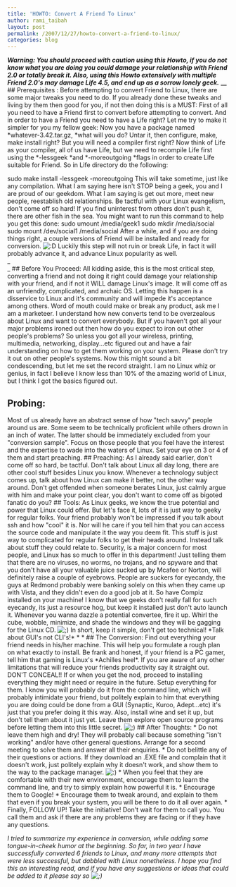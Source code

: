 ```yaml
---
title: 'HOWTO: Convert A Friend To Linux'
author: rami_taibah
layout: post
permalink: /2007/12/27/howto-convert-a-friend-to-linux/
categories: blog
---
```

**_Warning: You should proceed with caution using this Howto, if you do not know what you are doing you could damage your relationship with Friend 2.0 or totally break it. Also, using this Howto extensively with multiple Friend 2.0's may damage Life 4.5, and end up as a sorrow lonely geek._**
**__**
\#\# Prerequisites :
Before attempting to convert Friend to Linux, there are some major tweaks you need to do. If you already done these tweaks and living by them then good for you, if not then doing this is a MUST:
First of all you need to have a Friend first to convert before attempting to convert. And in order to have a Friend you need to have a Life right? Let me try to make it simpler for you my fellow geek: Now you have a package named \*whatever-3.42.tar.gz, \*what will you do? Untar it, then configure, make, make install right? But you will need a compiler first right? Now think of Life as your compiler, all of us have Life, but we need to recompile Life first using the \*-lessgeek \*and \*-moreoutgoing \*flags in order to create Life suitable for Friend. So in Life directory do the following: 
  
sudo make install -lessgeek -moreoutgoing
This will take sometime, just like any compilation. What I am saying here isn't STOP being a geek, you and I are proud of our geekdom. What I am saying is get out more, meet new people, reestablish old relationships. Be tactful with your Linux evangelism, don't come off so hard! If you find uninterest from others don't push it, there are other fish in the sea. You might want to run this command to help you get this done:
sudo umount /media/geek1 sudo mkdir /media/social
sudo mount /dev/social1 /media/social
After a while, and if you are doing things right, a couple versions of Friend will be installed and ready for conversion. ![:D](http://192.168.1.2/blog2/wp-includes/images/smilies/icon_biggrin.gif)
Luckily this step will not ruin or break Life, in fact it will probably advance it, and advance Linux popularity as well.  
_  
_
\#\# Before You Proceed:
All kidding aside, this is the most critical step, converting a friend and not doing it right could damage your relationship with your friend, and if not it WILL damage Linux's image. It will come off as an unfriendly, complicated, and archaic OS. Letting this happen is a disservice to Linux and it's community and will impede it's acceptance among others. Word of mouth could make or break any product, ask me I am a marketeer.
I understand how new converts tend to be overzealous about Linux and want to convert everybody. But if you haven't got all your major problems ironed out then how do you expect to iron out other people's problems? So unless you got all your wireless, printing, multimedia, networking, display...etc figured out and have a fair understanding on how to get them working on your system. Please don't try it out on other people's systems.
Now this might sound a bit condescending, but let me set the record straight. I am no Linux whiz or genius, in fact I believe I know less than 10% of the amazing world of Linux, but I think I got the basics figured out.

## Probing:
Most of us already have an abstract sense of how "tech savvy" people around us are. Some seem to be technically proficient while others drown in an inch of water. The latter should be immediately excluded from your "conversion sample". Focus on those people that you feel have the interest and the expertise to wade into the waters of Linux. Set your eye on 3 or 4 of them and start preaching.
\#\# Preaching:
As I already said earlier, don't come off so hard, be tactful. Don't talk about Linux all day long, there are other cool stuff besides Linux you know. Whenever a technology subject comes up, talk about how Linux can make it better, not the other way around. Don't get offended when someone berates Linux, just calmly argue with him and make your point clear, you don't want to come off as bigoted fanatic do you?
\#\# Tools:
As Linux geeks, we know the true potential and power that Linux could offer. But let's face it, lots of it is just way to geeky for regular folks. Your friend probably won't be impressed if you talk about ssh and how "cool" it is. Nor will he care if you tell him that you can access the source code and manipulate it the way you deem fit. This stuff is just way to complicated for regular folks to get their heads around.
Instead talk about stuff they could relate to. Security, is a major concern for most people, and Linux has so much to offer in this department! Just telling them that there are no viruses, no worms, no trojans, and no spyware and that you don't have all your valuable juice sucked up by Mcafee or Norton, will definitely raise a couple of eyebrows.
People are suckers for eyecandy, the guys at Redmond probably were banking solely on this when they came up with Vista, and they didn't even do a good job at it. So have Compiz installed on your machine! I know that we geeks don't really fall for such eyecandy, its just a resource hog, but keep it installed just don't auto launch it. Whenever you wanna dazzle a potential convertee, fire it up. Whirl the cube, wobble, minimize, and shade the windows and they will be gagging for the Linux CD. ![;)](http://192.168.1.2/blog2/wp-includes/images/smilies/icon_wink.gif)
In short, keep it simple, don't get too technical! \*Talk about GUI's not CLI's!\*
\* \*
\#\# The Conversion:
Find out everything your friend needs in his/her machine. This will help you formulate a rough plan on what exactly to install. Be frank and honest, if your friend is a PC gamer, tell him that gaming is Linux's \*Achilles heel\*. If you are aware of any other limitations that will reduce your friends productivity say it straight out. DON'T CONCEAL!!
If or when you get the nod, proceed to installing everything they might need or require in the future. Setup everything for them. I know you will probably do it from the command line, which will probably intimidate your friend, but politely explain to him that everything you are doing could be done from a GUI (Synaptic, Kuroo, Adept...etc) it's just that you prefer doing it this way. Also, install wine and set it up, but don't tell them about it just yet. Leave them explore open source programs before letting them into this little secret. ![;)](http://192.168.1.2/blog2/wp-includes/images/smilies/icon_wink.gif)
\#\# After Thoughts:
\* Do not leave them high and dry! They will probably call because something "isn't working" and/or have other general questions. Arrange for a second meeting to solve them and answer all their enquiries.
\* Do not belittle any of their questions or actions. If they download an .EXE file and complain that it doesn't work, just politely explain why it doesn't work, and show them to the way to the package manager. ![:)](http://192.168.1.2/blog2/wp-includes/images/smilies/icon_smile.gif)
\* When you feel that they are comfortable with their new environment, encourage them to learn the command line, and try to simply explain how powerful it is.
\* Encourage them to Google!
\* Encourage them to tweak around, and explain to them that even if you break your system, you will be there to do it all over again.
\* Finally, FOLLOW UP! Take the initiative! Don't wait for them to call you. You call them and ask if there are any problems they are facing or if they have any questions.
  
_I tried to summarize my experience in conversion, while adding some tongue-in-cheek humor at the beginning. So far, in two year I have successfully converted 6 friends to Linux, and many more attempts that were less successful, but dabbled with Linux nonetheless. I hope you find this an interesting read, and if you have any suggestions or ideas that could be added to it please say so ![;)](http://192.168.1.2/blog2/wp-includes/images/smilies/icon_wink.gif)_
